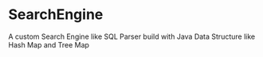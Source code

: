 # SearchEngine
A custom Search Engine like SQL Parser build with Java Data Structure like Hash Map and Tree Map
